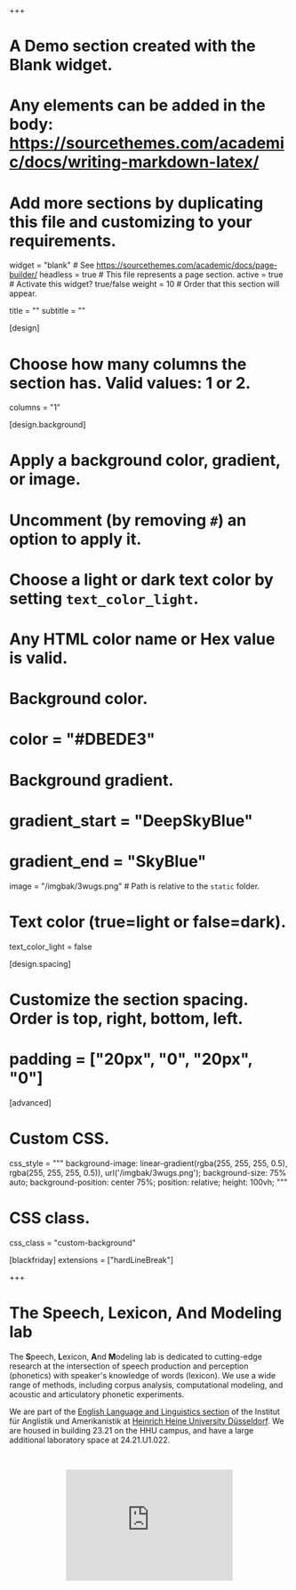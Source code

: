 +++
# A Demo section created with the Blank widget.
# Any elements can be added in the body: https://sourcethemes.com/academic/docs/writing-markdown-latex/
# Add more sections by duplicating this file and customizing to your requirements.

widget = "blank"  # See https://sourcethemes.com/academic/docs/page-builder/
headless = true  # This file represents a page section.
active = true  # Activate this widget? true/false
weight = 10  # Order that this section will appear.

title = ""
subtitle = ""

[design]
  # Choose how many columns the section has. Valid values: 1 or 2.
  columns = "1"

[design.background]
  # Apply a background color, gradient, or image.
  #   Uncomment (by removing `#`) an option to apply it.
  #   Choose a light or dark text color by setting `text_color_light`.
  #   Any HTML color name or Hex value is valid.

  # Background color.
  # color = "#DBEDE3"
  
  # Background gradient.
  # gradient_start = "DeepSkyBlue"
  # gradient_end = "SkyBlue"
  image = "/imgbak/3wugs.png"  # Path is relative to the `static` folder.
  

  # Text color (true=light or false=dark).
  text_color_light = false

[design.spacing]
  # Customize the section spacing. Order is top, right, bottom, left.
  # padding = ["20px", "0", "20px", "0"]

[advanced]
 # Custom CSS. 
 css_style = """
 background-image: linear-gradient(rgba(255, 255, 255, 0.5), rgba(255, 255, 255, 0.5)), url('/imgbak/3wugs.png');
 background-size: 75% auto;
 background-position: center 75%;
 position: relative;
 height: 100vh;
 """
 
 # CSS class.
 css_class = "custom-background"

[blackfriday]
  extensions = ["hardLineBreak"]

+++
# The **S**peech, **L**exicon, **A**nd **M**odeling lab


The **S**peech, **L**exicon, **A**nd **M**odeling lab is dedicated to cutting-edge research at the intersection of speech production and perception (phonetics) with speaker's knowledge of words (lexicon). We use a wide range of methods, including corpus analysis, computational modeling, and acoustic and articulatory phonetic experiments.

We are part of the [English Language and Linguistics section](https://www.anglistik3.hhu.de/) of the Institut für Anglistik und Amerikanistik at [Heinrich Heine University Düsseldorf](https://www.hhu.de). We are housed in building 23.21 on the HHU campus, and have a large additional laboratory space at 24.21.U1.022.

<br/>
<p align="center"><iframe width="300" height="200" src="https://www.youtube.com/embed/xhoV2h4qn_I" title="HHU - English Language and Linguistics - Univ.-Prof. Dr. Kevin Tang - Heinrich Heine University" frameborder="0" allow="accelerometer; autoplay; clipboard-write; encrypted-media; gyroscope; picture-in-picture" allowfullscreen></iframe></p>

